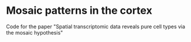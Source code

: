 # Mosaic patterns in the cortex

Code for the paper "Spatial transcriptomic data reveals pure cell types via the mosaic hypothesis"
